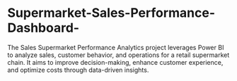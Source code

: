 # Supermarket-Sales-Performance-Dashboard-
The Sales Supermarket Performance Analytics project leverages Power BI to analyze sales, customer behavior, and operations for a retail supermarket chain. It aims to improve decision-making, enhance customer experience, and optimize costs through data-driven insights.
